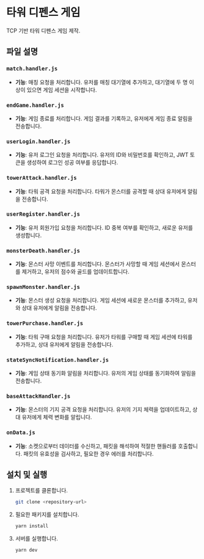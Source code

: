 # 타워 디펜스 게임

TCP 기반 타워 디펜스 게임 제작.

## 파일 설명

### `match.handler.js`

- **기능**: 매칭 요청을 처리합니다. 유저를 매칭 대기열에 추가하고, 대기열에 두 명 이상이 있으면 게임 세션을 시작합니다.

### `endGame.handler.js`

- **기능**: 게임 종료를 처리합니다. 게임 결과를 기록하고, 유저에게 게임 종료 알림을 전송합니다.

### `userLogin.handler.js`

- **기능**: 유저 로그인 요청을 처리합니다. 유저의 ID와 비밀번호를 확인하고, JWT 토큰을 생성하여 로그인 성공 여부를 응답합니다.

### `towerAttack.handler.js`

- **기능**: 타워 공격 요청을 처리합니다. 타워가 몬스터를 공격할 때 상대 유저에게 알림을 전송합니다.

### `userRegister.handler.js`

- **기능**: 유저 회원가입 요청을 처리합니다. ID 중복 여부를 확인하고, 새로운 유저를 생성합니다.

### `monsterDeath.handler.js`

- **기능**: 몬스터 사망 이벤트를 처리합니다. 몬스터가 사망할 때 게임 세션에서 몬스터를 제거하고, 유저의 점수와 골드를 업데이트합니다.

### `spawnMonster.handler.js`

- **기능**: 몬스터 생성 요청을 처리합니다. 게임 세션에 새로운 몬스터를 추가하고, 유저와 상대 유저에게 알림을 전송합니다.

### `towerPurchase.handler.js`

- **기능**: 타워 구매 요청을 처리합니다. 유저가 타워를 구매할 때 게임 세션에 타워를 추가하고, 상대 유저에게 알림을 전송합니다.

### `stateSyncNotification.handler.js`

- **기능**: 게임 상태 동기화 알림을 처리합니다. 유저의 게임 상태를 동기화하여 알림을 전송합니다.

### `baseAttackHandler.js`

- **기능**: 몬스터의 기지 공격 요청을 처리합니다. 유저의 기지 체력을 업데이트하고, 상대 유저에게 체력 변화를 알립니다.

### `onData.js`

- **기능**: 소켓으로부터 데이터를 수신하고, 패킷을 해석하여 적절한 핸들러를 호출합니다. 패킷의 유효성을 검사하고, 필요한 경우 에러를 처리합니다.

## 설치 및 실행

1. 프로젝트를 클론합니다.

   ```bash
   git clone <repository-url>
   ```

2. 필요한 패키지를 설치합니다.

   ```bash
   yarn install
   ```

3. 서버를 실행합니다.
   ```bash
   yarn dev
   ```
